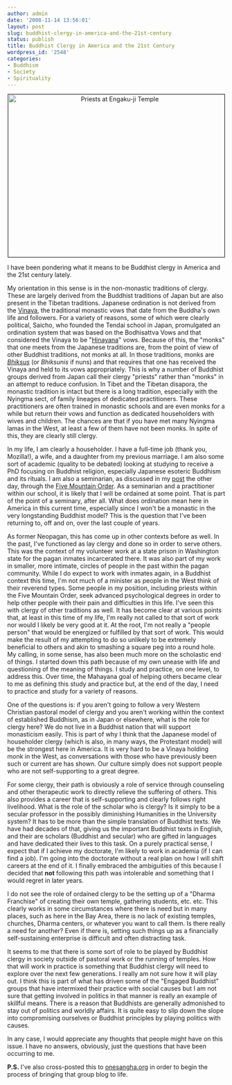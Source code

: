 ```yaml
---
author: admin
date: '2008-11-14 13:56:01'
layout: post
slug: buddhist-clergy-in-america-and-the-21st-century
status: publish
title: Buddhist Clergy in America and the 21st Century
wordpress_id: '2548'
categories:
- Buddhism
- Society
- Spirituality
---
```

<p align="center"><a href="http://www.flickr.com/photos/albill/1432539348/" title="Priests at Engaku-ji Temple"><img src="http://farm2.static.flickr.com/1384/1432539348_f163386b9a.jpg" width="500" height="375" border="1" alt="Priests at Engaku-ji Temple" /></a></p>
I have been pondering what it means to be Buddhist clergy in America and the 21st century lately. 

My orientation in this sense is in the non-monastic traditions of clergy. These are largely derived from the Buddhist traditions of Japan but are also present in the Tibetan traditions. Japanese ordination is not derived from the <a href="http://en.wikipedia.org/wiki/Vinaya">Vinaya</a>, the traditional monastic vows that date from the Buddha's own life and followers. For a variety of reasons, some of which were clearly political, Saicho, who founded the Tendai school in Japan, promulgated an ordination system that was based on the Bodhisattva Vows and that considered the Vinaya to be "<a href="http://en.wikipedia.org/wiki/Hinayana">Hinayana</a>" vows. Because of this, the "monks" that one meets from the Japanese traditions are, from the point of view of other Buddhist traditions, not monks at all. In those traditions, monks are <em><a href="http://en.wikipedia.org/wiki/Bhikkhu">Bhiksus</a></em> (or <em>Bhiksunis</em> if nuns) and that requires that one has received the Vinaya and held to its vows appropriately. This is why a number of Buddhist groups derived from Japan call their clergy "priests" rather than "monks" in an attempt to reduce confusion. In Tibet and the Tibetan disapora, the monastic tradition is intact but there is a long tradition, especially with the Nyingma sect, of family lineages of dedicated practitioners. These practitioners are often trained in monastic schools and are even monks for a while but return their vows and function as dedicated householders with wives and children. The chances are that if you have met many Nyingma lamas in the West, at least a few of them have not been monks. In spite of this, they are clearly still clergy. 

In my life, I am clearly a householder. I have a full-time job (thank you, Mozilla!), a wife, and a daughter from my previous marriage. I am also some sort of academic (quality to be debated) looking at studying to receive a PhD focusing on Buddhist religion, especially Japanese esoteric Buddhism and its rituals. I am also a seminarian, as discussed in my <a href="/2008/11/08/five-mountain-buddhist-seminary/">post</a> the other day, through the <a href="http://www.five-mountain.org/">Five Mountain Order</a>. As a seminarian and a practitioner within our school, it is likely that I will be ordained at some point. That is part of the point of a seminary, after all. What does ordination mean here in America in this current time, especially since I won't be a monastic in the very longstanding Buddhist model? This is the question that I've been returning to, off and on, over the last couple of years.

As former Neopagan, this has come up in other contexts before as well. In the past, I've functioned as lay clergy and done so in order to serve others. This was the context of my volunteer work at a state prison in Washington state for the pagan inmates incarcerated there. It was also part of my work in smaller, more intimate, circles of people in the past within the pagan community. While I do expect to work with inmates again, in a Buddhist context this time, I'm not much of a minister as people in the West think of their reverend types. Some people in my position, including priests within the Five Mountain Order, seek advanced psychological degrees in order to help other people with their pain and difficulties in this life. I've seen this with clergy of other traditions as well. It has become clear at various points that, at least in this time of my life, I'm really not called to that sort of work nor would I likely be very good at it. At the root, I'm not really a "people person" that would be energized or fulfilled by that sort of work. This would make the result of my attempting to do so unlikely to be extremely beneficial to others and akin to smashing a square peg into a round hole. My calling, in some sense, has also been much more on the scholastic end of things. I started down this path because of my own unease with life and questioning of the meaning of things. I study and practice, on one level, to address this. Over time, the Mahayana goal of helping others became clear to me as defining this study and practice but, at the end of the day, I need to practice and study for a variety of reasons. 

One of the questions is: if you aren't going to follow a very Western Christian pastoral model of clergy and you aren't working within the context of established Buddhism, as in Japan or elsewhere, what is the role for clergy here? We do not live in a Buddhist nation that will support monasticism easily. This is part of why I think that the Japanese model of householder clergy (which is also, in many ways, the Protestant model) will be the strongest here in America. It is very hard to be a Vinaya holding monk in the West, as conversations with those who have previously been such or current are has shown. Our culture simply does not support people who are not self-supporting to a great degree.

For some clergy, their path is obviously a role of service through counseling and other therapeutic work to directly relieve the suffering of others. This also provides a career that is self-supporting and clearly follows right livelihood. What is the role of the scholar who is clergy? Is it simply to be a secular professor in the possibly diminishing Humanities in the University system? It has to be more than the simple translation of Buddhist texts. We have had decades of that, giving us the important Buddhist texts in English, and their are scholars (Buddhist and secular) who are gifted in languages and have dedicated their lives to this task. On a purely practical sense, I expect that if I achieve my doctorate, I'm likely to work in academia (if I can find a job). I'm going into the doctorate without a real plan on how I will shift careers at the end of it. I finally embraced the ambiguities of this because I decided that <strong>not</strong> following this path was intolerable and something that I would regret in later years.

I do not see the role of ordained clergy to be the setting up of a "Dharma Franchise" of creating their own temple, gathering students, etc. etc. This clearly works in some circumstances where there is need but in many places, such as here in the Bay Area, there is no lack of existing temples, churches, Dharma centers, or whatever you want to call them. Is there really a need for another? Even if there is, setting such things up as a financially self-sustaining enterprise is difficult and often distracting task.

It seems to me that there is some sort of role to be played by Buddhist clergy in society outside of pastoral work or the running of temples. How that will work in practice is something that Buddhist clergy will need to explore over the next few generations. I really am not sure how it will play out. I think this is part of what has driven some of the "Engaged Buddhist" groups that have intermixed their practice with social causes but I am not sure that getting involved in politics in that manner is really an example of skillful means. There is a reason that Buddhists are generally admonished to stay out of politics and worldly affairs. It is quite easy to slip down the slope into compromising ourselves or Buddhist principles by playing politics with causes. 

In any case, I would appreciate any thoughts that people might have on this issue. I have no answers, obviously, just the questions that have been occurring to me. 

<strong>P.S.</strong> I've also cross-posted this to <a href="http://www.onesangha.org">onesangha.org</a> in order to begin the process of bringing that group blog to life.
